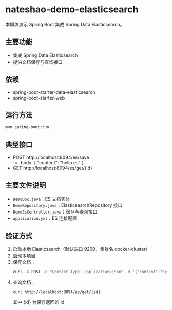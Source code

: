 # nateshao-demo-elasticsearch

本模块演示 Spring Boot 集成 Spring Data Elasticsearch。

## 主要功能
- 集成 Spring Data Elasticsearch
- 提供文档保存与查询接口

## 依赖
- spring-boot-starter-data-elasticsearch
- spring-boot-starter-web

## 运行方法
```bash
mvn spring-boot:run
```

## 典型接口
- POST http://localhost:8094/es/save
  - body: { "content": "hello es" }
- GET http://localhost:8094/es/get/{id}

## 主要文件说明
- `DemoDoc.java`：ES 文档实体
- `DemoRepository.java`：ElasticsearchRepository 接口
- `DemoEsController.java`：保存与查询接口
- `application.yml`：ES 连接配置

## 验证方式
1. 启动本地 Elasticsearch（默认端口 9200，集群名 docker-cluster）
2. 启动本项目
3. 保存文档：
   ```bash
   curl -X POST -H "Content-Type: application/json" -d '{"content":"hello es"}' http://localhost:8094/es/save
   ```
4. 查询文档：
   ```bash
   curl http://localhost:8094/es/get/{id}
   ```
   其中 {id} 为保存返回的 id 